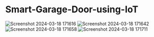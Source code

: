 # Smart-Garage-Door-using-IoT
![Screenshot 2024-03-18 171616](https://github.com/jeevana43/Smart-Garage-Door-using-IoT/assets/139489919/c3ceb004-4b7f-4909-b885-117c02338dcb)
![Screenshot 2024-03-18 171642](https://github.com/jeevana43/Smart-Garage-Door-using-IoT/assets/139489919/2f3fac90-9e8c-4a16-932e-fa09ef261d75)
![Screenshot 2024-03-18 171658](https://github.com/jeevana43/Smart-Garage-Door-using-IoT/assets/139489919/691be847-16c9-4780-9b02-098f738e96cf)
![Screenshot 2024-03-18 171711](https://github.com/jeevana43/Smart-Garage-Door-using-IoT/assets/139489919/6944ba96-c443-470b-8cb7-02d81f37eb23)
